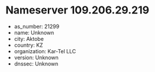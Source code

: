 # Nameserver 109.206.29.219

* as_number: 21299
* name: Unknown
* city: Aktobe
* country: KZ
* organization: Kar-Tel LLC
* version: Unknown
* dnssec: Unknown
